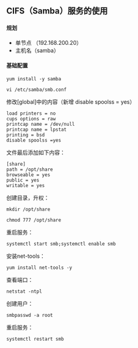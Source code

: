 ## CIFS（Samba）服务的使用

#### 规划

- 单节点 （192.168.200.20）
- 主机名（samba）

#### 基础配置

```
yum install -y samba
```

```
vi /etc/samba/smb.conf
```

修改[global]中的内容（新增 disable spoolss = yes）

```
load printers = no
cups options = raw
printcap name = /dev/null
printcap name = lpstat
printing = bsd
disable spoolss =yes
```

文件最后添加如下内容：

```
[share]
path = /opt/share
browseable = yes
public = yes
writable = yes
```

创建目录，升权：

```
mkdir /opt/share
```

```
chmod 777 /opt/share
```

重启服务：

```
systemctl start smb;systemctl enable smb
```

安装net-tools：

```
yum install net-tools -y
```

查看端口：

```
netstat -ntpl
```

创建用户：

```
smbpasswd -a root
```

重启服务：

```
systemctl restart smb
```



